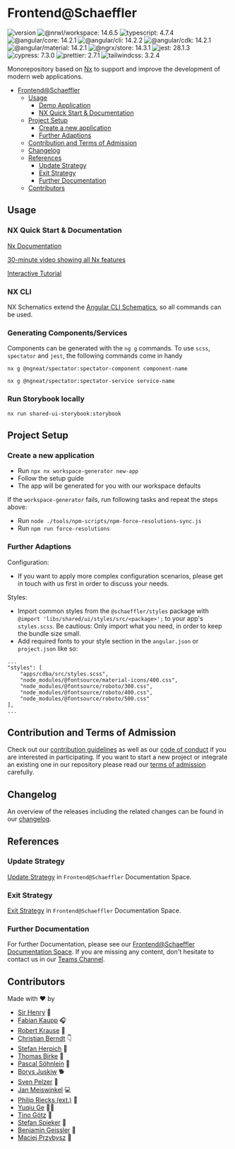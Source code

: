 # Frontend@Schaeffler

![version](https://img.shields.io/badge/version-v142.0.0-green.svg)
![@nrwl/workspace: 14.6.5](https://img.shields.io/badge/%40nrwl%2Fworkspace-14.6.5-brightgreen)
![typescript: 4.7.4](https://img.shields.io/badge/typescript-4.7.4-brightgreen)
![@angular/core: 14.2.1](https://img.shields.io/badge/%40angular%2Fcore-14.2.1-brightgreen)
![@angular/cli: 14.2.2](https://img.shields.io/badge/%40angular%2Fcli-14.2.2-brightgreen)
![@angular/cdk: 14.2.1](https://img.shields.io/badge/%40angular%2Fcdk-14.2.1-brightgreen)
![@angular/material: 14.2.1](https://img.shields.io/badge/%40angular%2Fmaterial-14.2.1-brightgreen)
![@ngrx/store: 14.3.1](https://img.shields.io/badge/%40ngrx%2Fstore-14.3.1-brightgreen)
![jest: 28.1.3](https://img.shields.io/badge/jest-28.1.3-brightgreen)
![cypress: 7.3.0](https://img.shields.io/badge/cypress-7.3.0-brightgreen)
![prettier: 2.7.1](https://img.shields.io/badge/prettier-2.7.1-brightgreen)
![tailwindcss: 3.2.4](https://img.shields.io/badge/tailwindcss-3.2.4-brightgreen)

Monorepository based on [Nx](https://nx.dev) to support and improve the development of modern web applications.

- [Frontend@Schaeffler](#frontendschaeffler)
  - [Usage](#usage)
    - [Demo Application](#demo-application)
    - [NX Quick Start & Documentation](#nx-quick-start--documentation)
  - [Project Setup](#project-setup)
    - [Create a new application](#create-a-new-application)
    - [Further Adaptions](#further-adaptions)
  - [Contribution and Terms of Admission](#contribution-and-terms-of-admission)
  - [Changelog](#changelog)
  - [References](#references)
    - [Update Strategy](#update-strategy)
    - [Exit Strategy](#exit-strategy)
    - [Further Documentation](#further-documentation)
  - [Contributors](#contributors)

## Usage

### NX Quick Start & Documentation

[Nx Documentation](https://nx.dev)

[30-minute video showing all Nx features](https://nx.dev/getting-started/what-is-nx)

[Interactive Tutorial](https://nx.dev/tutorial/01-create-application)

### NX CLI

NX Schematics extend the [Angular CLI Schematics](https://cli.angular.io/), so all commands can be used.

### Generating Components/Services

Components can be generated with the `ng g` commands. To use `scss`, `spectator` and `jest`, the following commands come in handy

```shell
nx g @ngneat/spectator:spectator-component component-name

nx g @ngneat/spectator:spectator-service service-name
```

### Run Storybook locally

`nx run shared-ui-storybook:storybook`

## Project Setup

### Create a new application

- Run `npx nx workspace-generator new-app`
- Follow the setup guide
- The app will be generated for you with our workspace defaults

If the `workspace-generator` fails, run following tasks and repeat the steps above:

- Run `node ./tools/npm-scripts/npm-force-resolutions-sync.js`
- Run `npm run force-resolutions`

### Further Adaptions

Configuration:

- If you want to apply more complex configuration scenarios, please get in touch with us first in order to discuss your needs.

Styles:

- Import common styles from the `@schaeffler/styles` package with `@import 'libs/shared/ui/styles/src/<package>';` to your app's `styles.scss`. Be cautious: Only import what you need, in order to keep the bundle size small.
- Add required fonts to your style section in the `angular.json` or `project.json` like so:

```
...
"styles": [
    "apps/cdba/src/styles.scss",
    "node_modules/@fontsource/material-icons/400.css",
    "node_modules/@fontsource/roboto/300.css",
    "node_modules/@fontsource/roboto/400.css",
    "node_modules/@fontsource/roboto/500.css"
],
...
```

## Contribution and Terms of Admission

Check out our [contribution guidelines](CONTRIBUTING.md) as well as our [code of conduct](CODE_OF_CONDUCT.md) if you are interested in participating.
If you want to start a new project or integrate an existing one in our repository please read our [terms of admission](https://confluence.schaeffler.com/display/FRON/Terms+of+Admission) carefully.

## Changelog

An overview of the releases including the related changes can be found in our [changelog](CHANGELOG.md).

## References

### Update Strategy

[Update Strategy](https://confluence.schaeffler.com/display/FRON/Update+Strategy) in `Frontend@Schaeffler` Documentation Space.

### Exit Strategy

[Exit Strategy](https://confluence.schaeffler.com/display/FRON/Exit+Strategy) in `Frontend@Schaeffler` Documentation Space.

### Further Documentation

For further Documentation, please see our [Frontend@Schaeffler Documentation Space](https://confluence.schaeffler.com/display/FRON).
If you are missing any content, don't hesitate to contact us in our [Teams Channel](https://teams.microsoft.com/l/team/19%3a2967d889ec6546729254b14c7f06c2b8%40thread.skype/conversations?groupId=a8039948-cbd2-4239-ba69-edbeefadeea2&tenantId=67416604-6509-4014-9859-45e709f53d3f).

## Contributors

Made with ❤️ by

- [Sir Henry](https://gitlab.schaeffler.com/A1173595) 🐶
- [Fabian Kaupp](https://github.com/kauppfbi_SGGIT) 🎧
- [Robert Krause](https://github.com/krausrbe_SGGIT) 🎣
- [Christian Berndt](https://github.com/berndcri_SGGIT) 👇
- [Stefan Herpich](https://github.com/herpisef_SGGIT) 🚴
- [Thomas Birke](https://github.com/birketho_SGGIT) 🍼
- [Pascal Söhnlein](https://github.com/soehnpsc_SGGIT) 🚀
- [Borys Juskiw](https://github.com/juskibry_SGGIT) 🐕
- [Sven Pelzer](https://github.com/PELZESEN_SGGIT) 🤙
- [Jan Meiswinkel](https://github.com/meiswjn_SGGIT) 💻
- [Philip Riecks (ext.)](https://github.com/mailphilipriecksde_SGGIT) 🎩
- [Yuqiu Ge](https://github.com/yuqiugegmailcom_SGGIT) 🧑‍💻
- [Tino Götz](https://github.com/tgoetzcissolutionseu_SGGIT) 🐸
- [Stefan Spieker](https://github.com/SPIEKSEF_SGGIT) 🏸
- [Benjamin Geissler](https://github.com/geissbnj_SGGIT) 🧬
- [Maciej Przybysz](https://github.com/przybmci_SGGIT) 🐙

